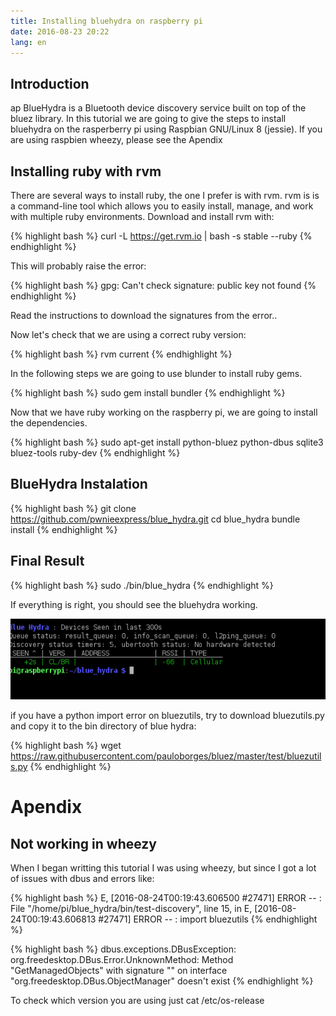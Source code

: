 ```yaml
---
title: Installing bluehydra on raspberry pi
date: 2016-08-23 20:22
lang: en
---
```


## Introduction
ap
BlueHydra is a Bluetooth device discovery service built on top of the bluez library.
In this tutorial we are going to give the steps to install bluehydra on the rasperberry pi using Raspbian GNU/Linux 8 (jessie).
If you are using raspbien wheezy, please see the Apendix

## Installing ruby with rvm

There are several ways to install ruby, the one I prefer is with rvm.
rvm is  is a command-line tool which allows you to easily install, manage, and work with multiple ruby environments.
Download and install rvm with:

{% highlight bash %}
 curl -L https://get.rvm.io | bash -s stable --ruby
{% endhighlight %}

This will probably raise the error:

{% highlight bash %}
 gpg: Can't check signature: public key not found
{% endhighlight %}

Read the instructions to download the signatures from the error..

Now let's check that we are using a correct ruby version:

{% highlight bash %}
 rvm current
{% endhighlight %}

In the following steps we are going to use blunder to install ruby gems.

{% highlight bash %}
 sudo gem install bundler
{% endhighlight %}

Now that we have ruby working on the raspberry pi, we are going to install the dependencies.

{% highlight bash %}
 sudo apt-get install python-bluez python-dbus sqlite3 bluez-tools ruby-dev
{% endhighlight %}


## BlueHydra Instalation

{% highlight bash %}
 git clone https://github.com/pwnieexpress/blue_hydra.git
 cd blue_hydra
 bundle install
{% endhighlight %}


## Final Result

{% highlight bash %}
sudo ./bin/blue_hydra
{% endhighlight %}


If everything is right, you should see the bluehydra working.


![alt text](https://github.com/llazzaro/llazzaro.github.io/blob/master/_posts/blue_hydra.png?raw=true "Blue_hydra on raspbian jessie")

if you have a python import error on bluezutils, try to download bluezutils.py and copy it to the bin directory of blue hydra:

{% highlight bash %}
 wget https://raw.githubusercontent.com/pauloborges/bluez/master/test/bluezutils.py
{% endhighlight %}


# Apendix 

## Not working in wheezy
When I began writting this tutorial I was using wheezy, but since I got a lot of issues with dbus and errors like:

{% highlight bash %}
E, [2016-08-24T00:19:43.606500 #27471] ERROR -- :   File "/home/pi/blue_hydra/bin/test-discovery", line 15, in <module>
E, [2016-08-24T00:19:43.606813 #27471] ERROR -- :     import bluezutils
{% endhighlight %}

{% highlight bash %}
dbus.exceptions.DBusException: org.freedesktop.DBus.Error.UnknownMethod: Method "GetManagedObjects" with signature "" on interface "org.freedesktop.DBus.ObjectManager" doesn't exist
{% endhighlight %}

To check which version you are using just cat /etc/os-release

